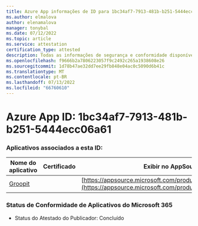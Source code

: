 ```yaml
---
title: Azure App informações de ID para 1bc34af7-7913-481b-b251-5444ecc06a61
ms.author: elmalova
author: elenamalova
manager: tonybal
ms.date: 07/12/2022
ms.topic: article
ms.service: attestation
certification_type: attested
description: Todas as informações de segurança e conformidade disponíveis para 1bc34af7-7913-481b-b251-5444ecc06a61.
ms.openlocfilehash: f9666b2a7806223057f9c2492c265a1938608e26
ms.sourcegitcommit: 1d78b47ae32dd7ee29fb848e04ac0c5090d6b41c
ms.translationtype: MT
ms.contentlocale: pt-BR
ms.lasthandoff: 07/13/2022
ms.locfileid: "66760610"
---
```

# <a name="azure-app-id-1bc34af7-7913-481b-b251-5444ecc06a61"></a>Azure App ID: 1bc34af7-7913-481b-b251-5444ecc06a61


### <a name="apps-associated-with-this-id"></a>Aplicativos associados a esta ID:
| **Nome do aplicativo** | **Certificado** | **Exibir no AppSource** |
|--------------|---------------|-----------------------|
| [Groopit](../forward/WA200003818.md) |  | [https://appsource.microsoft.com/product/office/WA200003818](https://appsource.microsoft.com/product/office/WA200003818) |

### <a name="microsoft-365-app-compliance-status"></a>Status de Conformidade de Aplicativos do Microsoft 365
- Status do Atestado do Publicador: Concluído
